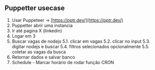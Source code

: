 ## Puppetter usecase

1. Usar Puppeteer &rarr; [https://pptr.dev/](https://pptr.dev/)
2. Puppetter abrir uma instancia
3. Ir até pagina X (linkedin)
4. Logar em 3
5. Buscar vagas de nodejs
   5.1. clicar em vagas
   5.2. clicar no input
   5.3. digitar nodejs e buscar
   5.4. filtros selecionados opcionalmente
   5.5. coletar as vagas da busca
6. Retornar dados e salvar banco
7. Schedule - Marcar horário de rodar função CRON

